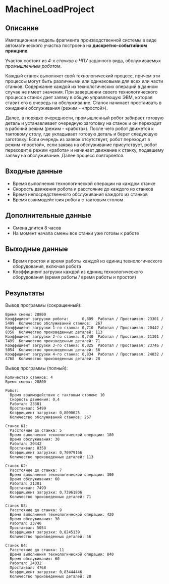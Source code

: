 # MachineLoadProject

## Описание
Имитационная модель фрагмента производственной системы в виде автоматического участка построена на **дискретно-событийном принципе**.

Участок состоит из *4-х станков с ЧПУ* заданного вида, обслуживаемых *промышленным роботом*.

Каждый станок выполняет свой технологический процесс, причем эти процессы могут быть различными или одинаковыми для всех или части станков.
Содержание каждой из технологических операций в данном случае не имеет значения.
При завершении своего технологического процесса станок дает заявку в общую управляющую ЭВМ, которая ставит его в очередь на обслуживание.
Станок начинает простаивать в ожидании обслуживания (режим - «простой»).

Далее, в порядке очередности, промышленный робот забирает готовую деталь и устанавливает очередную заготовку на станок и он переходит в рабочий режим (режим - «работа»).
После чего робот движется к тактовому столу, где укладывает готовую деталь и берет следующую заготовку.
Если очередь из заявок отсутствует, робот переходит в режим «простой», если заявка на обслуживание присутствует, робот переходит в режим «работа» и начинает движение к станку, подавшему заявку на обслуживание. Далее процесс повторяется.

## Входные данные
- Время выполнения технологической операции на каждом станке
- Скорость движения робота и расстояние до каждого из станков
- Время непосредственного обслуживания каждого из станков
- Время взаимодействия робота с тактовым столом

## Дополнительные данные
- Смена длится 8 часов
- На момент начала смены все станки уже готовы к работе

## Выходные данные
- Время простоя и время работы каждой из единиц технологического оборудования, включая робота
- Коэффициент загрузки каждой из единиц технологического оборудования (время работы / время работы и простоя)

## Результаты
Вывод программы (сокращенный):
```
Время смены: 28800
Коэффициент загрузки робота:      0,809  Работал / Простаивал: 23301 / 5499  Количество обслуживаний станков:  267
Коэффициент загрузки 1-го станка: 0,710  Работал / Простаивал: 20442 / 8358  Количество произведенных деталей: 113
Коэффициент загрузки 2-го станка: 0,740  Работал / Простаивал: 21301 / 7499  Количество произведенных деталей: 71
Коэффициент загрузки 3-го станка: 0,825  Работал / Простаивал: 23746 / 5054  Количество произведенных деталей: 56
Коэффициент загрузки 4-го станка: 0,834  Работал / Простаивал: 24032 / 4768  Количество произведенных деталей: 28
```
Вывод программы (полный):
```
Количество станков: 4
Время смены: 28800

Робот:
  Время взаимодействия с тактовым столом: 10
  Скорость движения: 0,4
  Работал: 23301
  Простаивал: 5499
  Коэффициент загрузки: 0,8090625
  Количество обслуживаний станков: 267

Станок №1:
  Расстояние до станка: 5
  Время выполнения технологической операции: 180
  Время обслуживания: 30
  Работал: 20442
  Простаивал: 8358
  Коэффициент загрузки: 0,70979166
  Количество произведенных деталей: 113

Станок №2:
  Расстояние до станка: 7
  Время выполнения технологической операции: 300
  Время обслуживания: 60
  Работал: 21301
  Простаивал: 7499
  Коэффициент загрузки: 0,73961806
  Количество произведенных деталей: 71

Станок №3:
  Расстояние до станка: 9
  Время выполнения технологической операции: 420
  Время обслуживания: 30
  Работал: 23746
  Простаивал: 5054
  Коэффициент загрузки: 0,8245139
  Количество произведенных деталей: 56

Станок №4:
  Расстояние до станка: 11
  Время выполнения технологической операции: 840
  Время обслуживания: 60
  Работал: 24032
  Простаивал: 4768
  Коэффициент загрузки: 0,83444446
  Количество произведенных деталей: 28
```
